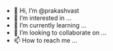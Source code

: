 - 👋 Hi, I’m @prakashvast
- 👀 I’m interested in ...
- 🌱 I’m currently learning ...
- 💞️ I’m looking to collaborate on ...
- 📫 How to reach me ...

<!---
prakashvast/prakashvast is a ✨ special ✨ repository because its `README.md` (this file) appears on your GitHub profile.
You can click the Preview link to take a look at your changes.
--->
